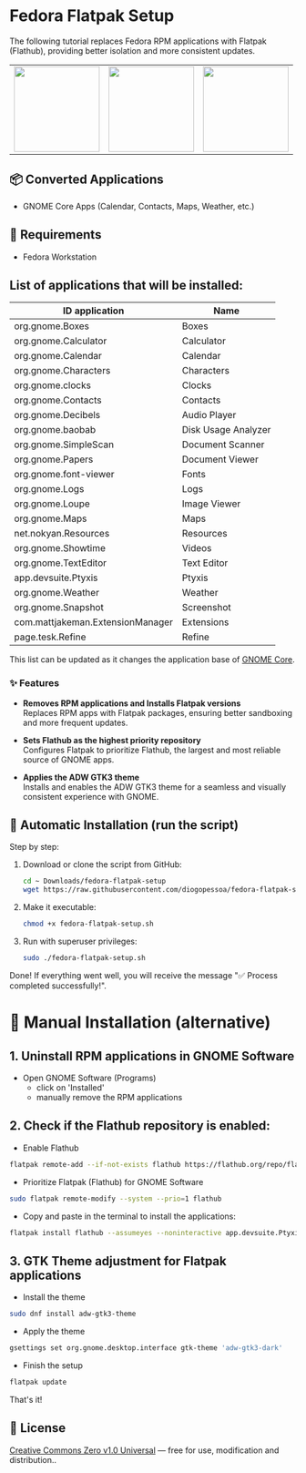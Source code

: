 # Fedora Flatpak Setup

The following tutorial replaces Fedora RPM applications with Flatpak (Flathub), providing better isolation and more consistent updates.

<table>
  <tr>
    <td><img src="https://fedoraproject.org/w/uploads/2/2d/Logo_fedoralogo.png" width="150" /></td>
    <td><img src="https://upload.wikimedia.org/wikipedia/commons/thumb/8/8a/Flatpak_Logo.svg/640px-Flatpak_Logo.svg.png" width="150" /></td>
    <td><img src="https://apps.gnome.org/assets/overview-illustration/disability-pride-month.svg" width="150" /></td>
  </tr>
</table>



## 📦 Converted Applications

* GNOME Core Apps (Calendar, Contacts, Maps, Weather, etc.)

## 🔧 Requirements

* Fedora Workstation


## List of applications that will be installed:
 


| ID application                        | Name                  |
|----------------------------------------|-----------------------|
| org.gnome.Boxes                       | Boxes                 |
| org.gnome.Calculator                   | Calculator            |
| org.gnome.Calendar                     | Calendar              |
| org.gnome.Characters                   | Characters            |
| org.gnome.clocks                       | Clocks                |
| org.gnome.Contacts                     | Contacts              |
| org.gnome.Decibels                     | Audio Player          |
| org.gnome.baobab                       | Disk Usage Analyzer   |
| org.gnome.SimpleScan                   | Document Scanner      |
| org.gnome.Papers                       | Document Viewer       |
| org.gnome.font-viewer                  | Fonts                 |
| org.gnome.Logs                         | Logs                  |
| org.gnome.Loupe                        | Image Viewer          |
| org.gnome.Maps                         | Maps                  |
| net.nokyan.Resources                   | Resources             |
| org.gnome.Showtime                     | Videos                |
| org.gnome.TextEditor                   | Text Editor           |
| app.devsuite.Ptyxis                    | Ptyxis                |
| org.gnome.Weather                      | Weather               |
| org.gnome.Snapshot                     | Screenshot            |
| com.mattjakeman.ExtensionManager        | Extensions            |
| page.tesk.Refine                       | Refine                |



This list can be updated as it changes the application base of [GNOME Core](https://apps.gnome.org/).

### ✨ Features

- **Removes RPM applications and Installs Flatpak versions**  
  Replaces RPM apps with Flatpak packages, ensuring better sandboxing and more frequent updates.

- **Sets Flathub as the highest priority repository**  
  Configures Flatpak to prioritize Flathub, the largest and most reliable source of GNOME apps.

- **Applies the ADW GTK3 theme**  
  Installs and enables the ADW GTK3 theme for a seamless and visually consistent experience with GNOME. 

## 🚀 Automatic Installation (run the script)

Step by step:

1. Download or clone the script from GitHub:

   ```bash
   cd ~ Downloads/fedora-flatpak-setup
   wget https://raw.githubusercontent.com/diogopessoa/fedora-flatpak-setup/main/fedora-flatpak-setup.sh
   ```

3. Make it executable:

   ```bash
   chmod +x fedora-flatpak-setup.sh
   ```

4. Run with superuser privileges:

   ```bash
   sudo ./fedora-flatpak-setup.sh
   ```

Done! If everything went well, you will receive the message "✅ Process completed successfully!".

# 🔨 Manual Installation (alternative)

## 1. Uninstall RPM applications in GNOME Software  
- Open GNOME Software (Programs)  
  - click on 'Installed'  
  - manually remove the RPM applications 

## 2. Check if the Flathub repository is enabled:

- Enable Flathub
```bash
flatpak remote-add --if-not-exists flathub https://flathub.org/repo/flathub.flatpakrepo
```

- Prioritize Flatpak (Flathub) for GNOME Software
```bash
sudo flatpak remote-modify --system --prio=1 flathub
```

- Copy and paste in the terminal to install the applications:

```bash
flatpak install flathub --assumeyes --noninteractive app.devsuite.Ptyxis com.mattjakeman.ExtensionManager net.nokyan.Resources org.gnome.baobab org.gnome.Boxes org.gnome.Calculator org.gnome.Calendar org.gnome.Characters org.gnome.clocks org.gnome.Contacts org.gnome.Decibels org.gnome.font-viewer org.gnome.Logs org.gnome.Loupe org.gnome.Maps org.gnome.Papers org.gnome.Showtime org.gnome.SimpleScan org.gnome.Snapshot org.gnome.TextEditor org.gnome.Weather page.tesk.Refine
```



## 3. GTK Theme adjustment for Flatpak applications


- Install the theme
```bash
sudo dnf install adw-gtk3-theme
```

- Apply the theme
```bash
gsettings set org.gnome.desktop.interface gtk-theme 'adw-gtk3-dark'
```

- Finish the setup
```bash
flatpak update
```

That's it!

## 📄 License

[Creative Commons Zero v1.0 Universal](https://creativecommons.org/publicdomain/zero/1.0/deed.pt-br) — free for use, modification and distribution..

